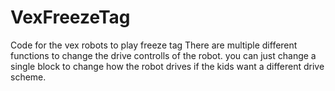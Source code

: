# VexFreezeTag
Code for the vex robots to play freeze tag
There are multiple different functions to change the drive controlls of the robot. you can just change a single block to change how the robot drives if the kids want a different drive scheme.

